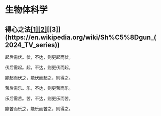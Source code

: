 # 生物体科学

## 得心之法[[1]](https://en.wikipedia.org/wiki/Seraphim_Falls)[[2]](https://en.wikipedia.org/wiki/Sherlock_(TV_series))[[3]](https://en.wikipedia.org/wiki/Sh%C5%8Dgun_(2024_TV_series))

起后需伏。伏，不达，则更起而伏。

伏后需起。起，不达，则更伏而起。

能起而伏之，能伏而起之，则得之。

苦后需乐。乐，不达，则更苦而乐。

乐后需苦。苦，不达，则更乐而苦。

能苦而乐之，能乐而苦之，则得之。
